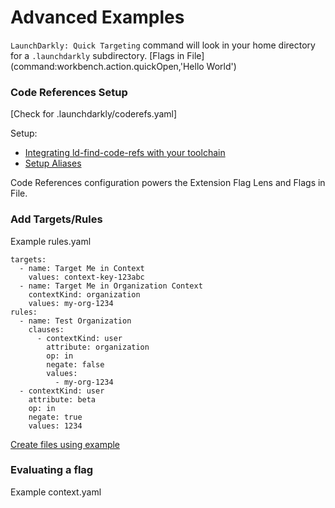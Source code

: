# Advanced Examples
`LaunchDarkly: Quick Targeting` command will look in your home directory for a `.launchdarkly` subdirectory.
[Flags in File](command:workbench.action.quickOpen,'Hello World')
### Code References Setup
[Check for .launchdarkly/coderefs.yaml]

Setup:
* [Integrating ld-find-code-refs with your toolchain](https://docs.launchdarkly.com/home/code/code-references#integrating-ld-find-code-refs-with-your-toolchain)
* [Setup Aliases](https://docs.launchdarkly.com/home/code/code-references#finding-flag-aliases)

Code References configuration powers the Extension Flag Lens and Flags in File.

### Add Targets/Rules

Example rules.yaml
```
targets:
  - name: Target Me in Context
    values: context-key-123abc
  - name: Target Me in Organization Context
    contextKind: organization
    values: my-org-1234
rules:
  - name: Test Organization
    clauses:
      - contextKind: user
        attribute: organization
        op: in
        negate: false
        values:
          - my-org-1234
  - contextKind: user
    attribute: beta
    op: in
    negate: true
    values: 1234
```

[Create files using example](command:launchdarkly.exampleRules)

### Evaluating a flag

Example context.yaml